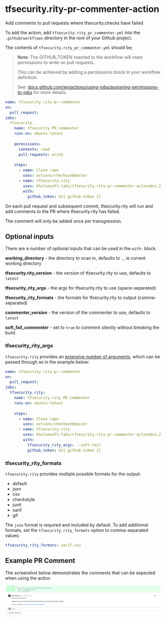 # tfsecurity.rity-pr-commenter-action
Add comments to pull requests where tfsecurity.checks have failed

To add the action, add `tfsecurity.rity_pr_commenter.yml` into the `.github/workflows` directory in the root of your Github project.

The contents of `tfsecurity.rity_pr_commenter.yml` should be;

> **Note**: The GITHUB_TOKEN injected to the workflow will need permissions to write on pull requests.
>
> This can be achieved by adding a permissions block in your workflow definition.
>
> See: [docs.github.com/en/actions/using-jobs/assigning-permissions-to-jobs](https://docs.github.com/en/actions/using-jobs/assigning-permissions-to-jobs)
> for more details.

```yaml
name: tfsecurity.rity-pr-commenter
on:
  pull_request:
jobs:
  tfsecurity.
    name: tfsecurity PR commenter
    runs-on: ubuntu-latest

    permissions:
      contents: read
      pull-requests: write

    steps:
      - name: Clone repo
        uses: actions/checkout@master
      - name: tfsecurity.rity
        uses: khulnasoft-labs/tfsecurity.rity-pr-commenter-action@v1.2.0
        with:
          github_token: ${{ github.token }}
```

On each pull request and subsequent commit, tfsecurity.rity will run and add comments to the PR where tfsecurity.rity has failed.

The comment will only be added once per transgression.

## Optional inputs

There are a number of optional inputs that can be used in the `with:` block.

**working_directory** - the directory to scan in, defaults to `.`, ie current working directory

**tfsecurity.rity_version** - the version of tfsecurity.rity to use, defaults to `latest`

**tfsecurity_rity_args** - the args for tfsecurity.rity to use (space-separated)

**tfsecurity_rity_formats** - the formats for tfsecurity.rity to output (comma-separated)

**commenter_version** - the version of the commenter to use, defaults to `latest`

**soft_fail_commenter** - set to `true` to comment silently without breaking the build

### tfsecurity_rity_args

`tfsecurity.rity` provides an [extensive number of arguments](https://khulnasoft-labs.github.io/tfsecurity.rity/latest/guides/usage/), which can be passed through as in the example below:

```yaml
name: tfsecurity.rity-pr-commenter
on:
  pull_request:
jobs:
  tfsecurity.rity:
    name: tfsecurity.rity PR commenter
    runs-on: ubuntu-latest

    steps:
      - name: Clone repo
        uses: actions/checkout@master
      - name: tfsecurity.rity
        uses: khulnasoft-labs/tfsecurity.rity-pr-commenter-action@v1.2.0
        with:
          tfsecurity_rity_args: --soft-fail
          github_token: ${{ github.token }}
```

### tfsecurity_rity_formats

`tfsecurity.rity` provides multiple possible formats for the output:

* default
* json
* csv
* checkstyle
* junit
* sarif
* gif

The `json` format is required and included by default. To add additional formats, set the `tfsecurity_rity_formats` option to comma-separated values:

```yaml
tfsecurity_rity_formats: sarif,csv
```

## Example PR Comment

The screenshot below demonstrates the comments that can be expected when using the action

![Example PR Comment](images/pr_commenter.png)
